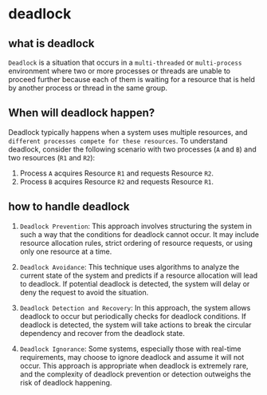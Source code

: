 # deadlock

## what is deadlock

`Deadlock` is a situation that occurs in a `multi-threaded` or `multi-process` environment where two or more processes or threads are unable to proceed further because each of them is waiting for a resource that is held by another process or thread in the same group.

## When will deadlock happen?

Deadlock typically happens when a system uses multiple resources, and `different processes compete for these resources`. To understand deadlock, consider the following scenario with two processes (`A` and `B`) and two resources (`R1` and `R2`):

1. Process `A` acquires Resource `R1` and requests Resource `R2`.
2. Process `B` acquires Resource `R2` and requests Resource `R1`.

## how to handle deadlock

1. `Deadlock Prevention`: This approach involves structuring the system in such a way that the conditions for deadlock cannot occur. It may include resource allocation rules, strict ordering of resource requests, or using only one resource at a time.

2. `Deadlock Avoidance`: This technique uses algorithms to analyze the current state of the system and predicts if a resource allocation will lead to deadlock. If potential deadlock is detected, the system will delay or deny the request to avoid the situation.

3. `Deadlock Detection and Recovery`: In this approach, the system allows deadlock to occur but periodically checks for deadlock conditions. If deadlock is detected, the system will take actions to break the circular dependency and recover from the deadlock state.

4. `Deadlock Ignorance`: Some systems, especially those with real-time requirements, may choose to ignore deadlock and assume it will not occur. This approach is appropriate when deadlock is extremely rare, and the complexity of deadlock prevention or detection outweighs the risk of deadlock happening.

